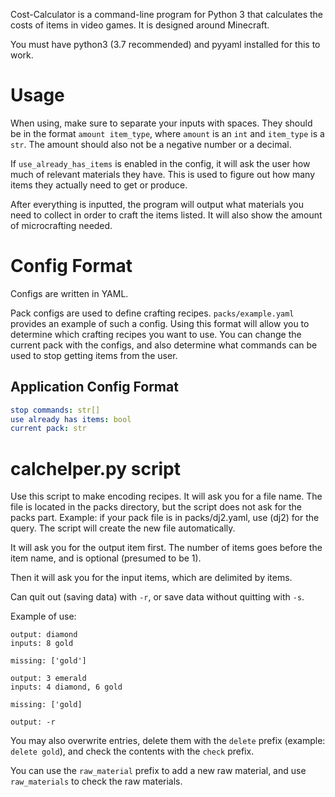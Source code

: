 Cost-Calculator is a command-line program for Python 3 that calculates the costs of items in video games. It is designed around Minecraft.

You must have python3 (3.7 recommended) and pyyaml installed for this to work.

# Usage

When using, make sure to separate your inputs with spaces. They should be in the format `amount item_type`, where `amount` is an `int` and `item_type` is a `str`. The amount should also not be a negative number or a decimal.

If `use_already_has_items` is enabled in the config, it will ask the user how much of relevant materials they have. This is used to figure out how many items they actually need to get or produce.

After everything is inputted, the program will output what materials you need to collect in order to craft the items listed. It will also show the amount of microcrafting needed.

# Config Format

Configs are written in YAML.

Pack configs are used to define crafting recipes. `packs/example.yaml` provides an example of such a config. Using this format will allow you to determine which crafting recipes you want to use. You can change the current pack with the configs, and also determine what commands can be used to stop getting items from the user.

## Application Config Format

```yaml
stop commands: str[]
use already has items: bool
current pack: str
```

# calchelper.py script
Use this script to make encoding recipes. It will ask you for a file name. The file is located in the packs directory, but the script does not ask for the packs part. Example: if your pack file is in packs/dj2.yaml, use (dj2) for the query. The script will create the new file automatically.

It will ask you for the output item first. The number of items goes before the item name, and is optional (presumed to be 1).

Then it will ask you for the input items, which are delimited by items.

Can quit out (saving data) with `-r`, or save data without quitting with `-s`.

Example of use:

```
output: diamond
inputs: 8 gold

missing: ['gold']

output: 3 emerald
inputs: 4 diamond, 6 gold

missing: ['gold]

output: -r
```

You may also overwrite entries, delete them with the `delete` prefix (example: `delete gold`), and check the contents with the `check` prefix.

You can use the `raw_material` prefix to add a new raw material, and use `raw_materials` to check the raw materials.